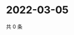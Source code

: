 # 2022-03-05

共 0 条

<!-- BEGIN WEIBO -->
<!-- 最后更新时间 Sat Mar 05 2022 00:01:18 GMT+0800 (China Standard Time) -->

<!-- END WEIBO -->
